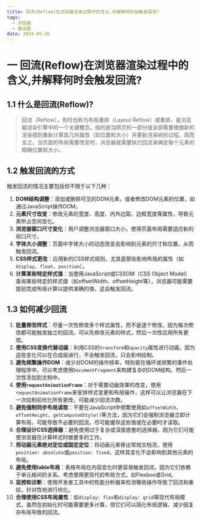 ```yaml
---
title: 回流(Reflow)在浏览器渲染过程中的含义,并解释何时会触发回流?
tags:
  - 浏览器
  - 面试题
date: 2024-05-26
---
```


# 一 回流(Reflow)在浏览器渲染过程中的含义,并解释何时会触发回流?

## 1.1 什么是回流(Reflow)?

> 回流（Reflow），有时也称为布局重排（Layout Reflow）或重排，是浏览器渲染引擎中的一个关键概念，指的是当网页的一部分或全部需要根据新的渲染规则重新计算其几何属性（如位置和大小）并更新渲染树的过程。简而言之，当页面的布局需要改变时，浏览器就需要执行回流来确定每个元素的精确位置和大小。

## 1.2 触发回流的方式

触发回流的情况主要包括但不限于以下几种：

1. **DOM结构调整**：添加或删除可见的DOM元素，或者修改DOM元素的位置，如通过JavaScript操作DOM。
2. **元素尺寸改变**：修改元素的宽度、高度、内外边距、边框宽度等属性，导致元素所占空间变化。
3. **浏览器窗口尺寸变化**：用户调整浏览器窗口大小，使得页面布局需要适应新的视口尺寸。
4. **字体大小调整**：页面中字体大小的动态改变会影响到元素的尺寸和位置，从而触发回流。
5. **CSS样式更改**：应用新的CSS样式规则，尤其是那些影响布局的属性（如`display`、`float`、`position`）。
6. **计算某些特定样式值**：当使用JavaScript或CSSOM（CSS Object Model）查询某些特定的样式值（如offsetWidth、offsetHeight等），浏览器可能需要提前完成布局计算以提供准确的值，这会触发回流。

## 1.3 如何减少回流

1. **批量修改样式**：尽量一次性修改多个样式属性，而不是逐个修改，因为每次修改都可能触发独立的回流。可以先修改元素的样式，然后一次性应用所有更改。
2. **使用CSS变换代替动画**：利用CSS的`transform`和`opacity`属性进行动画，因为这些变化可以在合成层进行，不会触发回流，只会影响绘制。
3. **避免频繁操作DOM**：减少对DOM的操作频率，特别是在循环或频繁的事件处理程序中。可以考虑使用`DocumentFragment`来构建复杂的DOM结构，然后一次性添加到文档中。
4. **使用`requestAnimationFrame`**：对于需要动画效果的改变，使用`requestAnimationFrame`来安排样式变更和布局操作，这样可以让浏览器在下一次绘制前优化所有更改，可能减少回流次数。
5. **避免强制同步布局读取**：不要在JavaScript中频繁使用如`offsetWidth`、`offsetHeight`、`getComputedStyle()`等方法，因为它们会强制浏览器立即计算布局，可能导致不必要的回流。尽可能缓存这些值或在必要时才读取。
6. **合理设计CSS选择器**：避免使用过于复杂或深度嵌套的选择器，因为它们可能使浏览器在计算样式时做更多的工作。
7. **将动画元素绝对定位或固定定位**：将动画元素移出常规文档流，使用`position: absolute`或`position: fixed`，这样其变化不会影响到其他元素的布局。
8. **避免使用table布局**：表格布局在内容变化时更容易触发回流，因为它们依赖于单元格间的关系。考虑使用更现代的布局方式，如Flexbox或Grid。
9. **监控和诊断**：使用开发者工具中的性能分析器来检测哪些操作导致了回流和重绘，针对性地进行优化。
10. **合理使用CSS布局属性**：如`display: flex`和`display: grid`等现代布局模式，虽然在初始化时可能需要更多计算，但它们可以简化布局逻辑，减少因复杂布局导致的回流。


